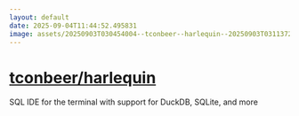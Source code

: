 ```yaml
---
layout: default
date: 2025-09-04T11:44:52.495831
image: assets/20250903T030454004--tconbeer--harlequin--20250903T031137207--cropped.png
---
```


# [tconbeer/harlequin](https://github.com/tconbeer/harlequin)

SQL IDE for the terminal with support for DuckDB, SQLite, and more
